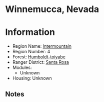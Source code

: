 
Winnemucca, Nevada
==================
  
# Information  
* Region Name: [Intermountain]()  
* Region Number: 4  
* Forest: [Humboldt-toiyabe](http://www.fs.usda.gov/htnf)  
* Ranger District: [Santa Rosa]()  
* Modules:  
  - Unknown  
* Housing: Unknown  
  
## Notes

